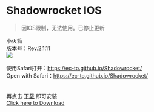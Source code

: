 # Shadowrocket       IOS
>因IOS限制，无法使用。已停止更新

小火箭<br>版本号：Rev.2.1.11<br>
<img src="https://is2-ssl.mzstatic.com/image/thumb/Purple128/v4/22/a7/f2/22a7f210-7de5-8d7f-e7a2-24f498c605ca/AppIcon-1x_U007emarketing-85-220-0-9.png/246x0w.jpg">
<br><br>
使用Safari打开：<a href="https://ec-to.github.io/Shadowrocket/">https://ec-to.github.io/Shadowrocket/</a><br>
Open with Safari：<a href="https://ec-to.github.io/Shadowrocket/">https://ec-to.github.io/Shadowrocket/</a><br>
<br><br>
再点击 <a href="itms-services://?action=download-manifest&url=https://ec-to.github.io/Shadowrocket/Shadowrocket.plist">下载</a> 即可安装<br>
<a href="itms-services://?action=download-manifest&url=https://ec-to.github.io/Shadowrocket/Shadowrocket.plist">Click here to Download</a>
